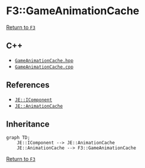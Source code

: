 # F3::GameAnimationCache

[Return to `F3`](/docs/f3.md)

## C++

- [`GameAnimationCache.hpp`](/src/f3/GameAnimationCache.hpp)
- [`GameAnimationCache.cpp`](/src/f3/GameAnimationCache.cpp)

## References

- [`JE::IComponent`](https://github.com/OpenJE/openje/docs/je/IComponent.md)
- [`JE::AnimationCache`](https://github.com/OpenJE/openje/docs/je/AnimationCache.md)

## Inheritance

```mermaid
graph TD;
    JE::IComponent --> JE::AnimationCache
    JE::AnimationCache --> F3::GameAnimationCache
```

[Return to `F3`](/docs/f3.md)